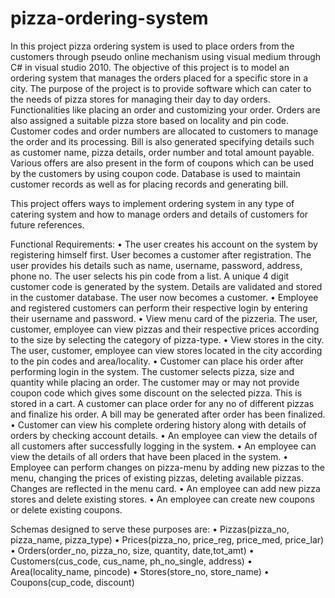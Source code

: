 # pizza-ordering-system
In this project pizza ordering system is used to place orders from the customers through pseudo online mechanism using visual medium through C# in visual studio 2010. The objective of this project is to model an ordering system that manages the orders placed for a specific store in a city. The purpose of the project is to provide software which can cater to the needs of pizza stores for managing their day to day orders. Functionalities like placing an order and customizing your order. Orders are also assigned a suitable pizza store based on locality and pin code. Customer codes and order numbers are allocated to customers to manage the order and its processing. Bill is also generated specifying details such as customer name, pizza details, order number and total amount payable. Various offers are also present in the form of coupons which can be used by the customers by using coupon code. Database is used to maintain customer records as well as for placing records and generating bill.


This project offers ways to implement ordering system in any type of catering system and how to manage orders and details of customers for future references. 

Functional Requirements:
•	The user creates his account on the system by registering himself first. User becomes a customer after registration. The user provides his details such as name, username, password, address, phone no. The user selects his pin code from a list. A unique 4 digit customer code is generated by the system. Details are validated and stored in the customer database. The user now becomes a customer.
•	Employee and registered customers can perform their respective login by entering their username and password.
•	View menu card of the pizzeria. The user, customer, employee can view pizzas and their respective prices according to the size by selecting the category of pizza-type. 
•	View stores in the city. The user, customer, employee can view stores located in the city according to the pin codes and area/locality. 
•	Customer can place his order after performing login in the system. The customer selects pizza, size and quantity while placing an order. The customer may or may not provide coupon code which gives some discount on the selected pizza.  This is stored in a cart. A customer can place order for any no of different pizzas and finalize his order. A bill may be generated after order has been finalized.
•	Customer can view his complete ordering history along with details of orders by checking account details.
•	An employee can view the details of all customers after successfully logging in the system.
•	An employee can view the details of all orders that have been placed in the system.
•	Employee can perform changes on pizza-menu by adding new pizzas to the menu, changing the prices of existing pizzas, deleting available pizzas. Changes are reflected in the menu card.
•	 An employee can add new pizza stores and delete existing stores.
•	 An employee can create new coupons or delete existing coupons.   


Schemas designed to serve these purposes are:
•	Pizzas(pizza_no, pizza_name, pizza_type)
•	Prices(pizza_no, price_reg, price_med, price_lar)
•	Orders(order_no, pizza_no, size, quantity, date,tot_amt)
•	Customers(cus_code, cus_name, ph_no_single, address)
•	Area(locality_name, pincode)
•	Stores(store_no, store_name)
•	Coupons(cup_code, discount)
